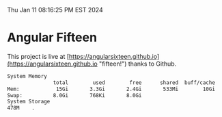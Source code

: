 Thu Jan 11 08:16:25 PM EST 2024

# Angular Fifteen


This project is live at [https://angularsixteen.github.io](https://angularsixteen.github.io "fifteen!") thanks to Github.

```bash
System Memory
               total        used        free      shared  buff/cache   available
Mem:            15Gi       3.3Gi       2.4Gi       533Mi        10Gi        11Gi
Swap:          8.0Gi       768Ki       8.0Gi
System Storage
478M	.
```
